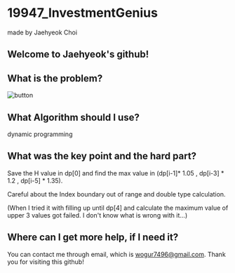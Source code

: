 # 19947_InvestmentGenius

made by Jaehyeok Choi

## Welcome to Jaehyeok's github!

## What is the problem?

![button](https://github.com/Choi-JaeHyeok-21500749/19947_InvestmentGenius/blob/main/19947_pro.PNG)

## What Algorithm should I use?

dynamic programming

## What was the key point and the hard part?

Save the H value in dp[0] and find the max value in (dp[i-1]* 1.05 , dp[i-3] * 1.2 , dp[i-5] * 1.35).

Careful about the Index boundary out of range and double type calculation.

(When I tried it with filling up until dp[4] and calculate the maximum value of upper 3 values got failed. I don't know what is wrong with it...)

## Where can I get more help, if I need it?

You can contact me through email, which is wogur7496@gmail.com.
Thank you for visiting this github!
